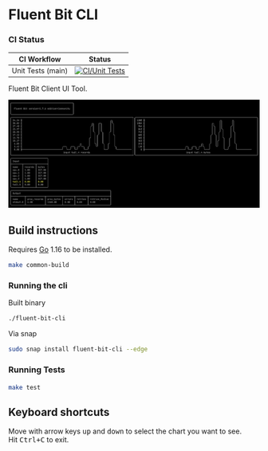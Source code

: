 # Fluent Bit CLI

### CI Status

| CI Workflow       | Status             |
|-------------------|--------------------|
| Unit Tests (main) | [![CI/Unit Tests](https://github.com/calyptia/fluent-bit-cli/actions/workflows/main-branch.yml/badge.svg?branch=main)](https://github.com/calyptia/fluent-bit-cli/actions/workflows/main-branch.yml) |


Fluent Bit Client UI Tool.

![Screenshot](https://raw.githubusercontent.com/calyptia/fluent-bit-cli/main/assets/screenshot_0_20210531.png)

## Build instructions

Requires [Go](https://golang.org/) 1.16 to be installed.

```bash
make common-build
```

### Running the cli

Built binary
```bash
./fluent-bit-cli
```

Via snap

```bash
sudo snap install fluent-bit-cli --edge
```

### Running Tests

```bash
make test
```

## Keyboard shortcuts

Move with arrow keys <kbd>up</kbd> and <kbd>down</kbd> to select the chart you want to see.<br>
Hit <kbd>Ctrl+C</kbd> to exit.
